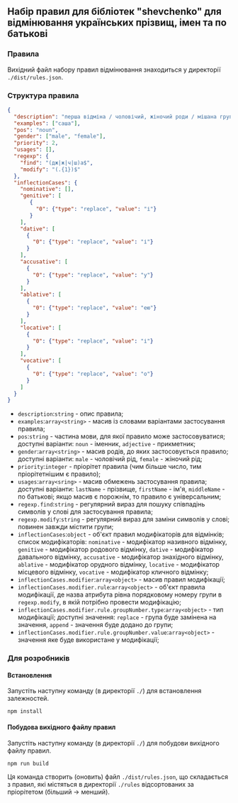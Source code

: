 ## Набір правил для бібліотек "shevchenko" для відмінювання українських прізвищ, імен та по батькові

### Правила

Вихідний файл набору правил відмінювання знаходиться у директорії `./dist/rules.json`.

### Структура правила

```JSON
{
  "description": "перша відміна / чоловічий, жіночий роди / мішана група / на -а",
  "examples": ["саша"],
  "pos": "noun",
  "gender": ["male", "female"],
  "priority": 2,
  "usages": [],
  "regexp": {
    "find": "(дж|ж|ч|ш)а$",
    "modify": "(.{1})$"
  },
  "inflectionCases": {
    "nominative": [],
    "genitive": [
       {
         "0": {"type": "replace", "value": "і"}
       }
    ],
    "dative": [
      {
        "0": {"type": "replace", "value": "і"}
      }
    ],
    "accusative": [
      {
        "0": {"type": "replace", "value": "у"}
      }
    ],
    "ablative": [
      {
        "0": {"type": "replace", "value": "ею"}
      }
    ],
    "locative": [
      {
        "0": {"type": "replace", "value": "і"}
      }
    ],
    "vocative": [
      {
        "0": {"type": "replace", "value": "о"}
      }
    ]
  }
}
```

 - `description`:`string` - опис правила;
 - `examples`:`array<string>` - масив із словами варіантами застосування правила;
 - `pos`:`string` - частина мови, для якої правило може застосовуватися; доступні варіанти: `noun` - іменник, `adjective` - прикметник;
 - `gender`:`array<string>` - масив родів, до яких застосовується правило; доступні варіанти: `male` - чоловічий рід, `female` - жіночий рід;
 - `priority`:`integer` - пріорітет правила (чим більше число, тим пріорітетнішим є правило);
 - `usages`:`array<sring>` - масив обмежень застосування правила; доступні варіанти: `lastName` - прізвище, `firstName` - ім'я, `middleName` - по батькові; якщо масив є порожнім, то правило є універсальним;
 - `regexp.find`:`string` - регулярний вираз для пошуку співпадінь символів у слові для застосування правила;
 - `regexp.modify`:`string` - регулярний вираз для заміни символів у слові; повинен завжди містити групи;
 - `inflectionCases`:`object` - об'єкт правил модифікаторів для відмінків; список модифікаторів: `nominative` - модифікатор називного відмінку, `genitive` - модифікатор родового відмінку, `dative` - модифікатор давального відмінку, `accusative` - модифікатор знахідного відмінку, `ablative` - модифікатор орудного відмінку, `locative` - модифікатор місцевого відмінку, `vocative` - модифікатор кличного відмінку;
 - `inflectionCases.modifier`:`array<object>` - масив правил модифікації;
 - `inflectionCases.modifier.rule`:`array<object>` - об'єкт правила модифікації, де назва атрибута рівна порядковому номеру групи в `regexp.modify`, в якій потрібно провести модифікацію;
 - `inflectionCases.modifier.rule.groupNumber.type`:`array<object>` - тип модифікації; доступні значення: `replace` - група буде замінена на значення, `append` - значення буде додано до групи;
 - `inflectionCases.modifier.rule.groupNumber.value`:`array<object>` - значення яке буде використане у модифікації;

### Для розробників

#### Встановлення

Запустіть наступну команду (в директорії `./`) для встановлення залежностей.

```
npm install
```

#### Побудова вихідного файлу правил

Запустіть наступну команду (в директорії `./`) для побудови вихідного файлу правил.

```
npm run build
```

Ця команда створить (оновить) файл `./dist/rules.json`, що складається з правил, які містяться в директорії `./rules` відсортованих за пріорітетом (більший -> менший).
